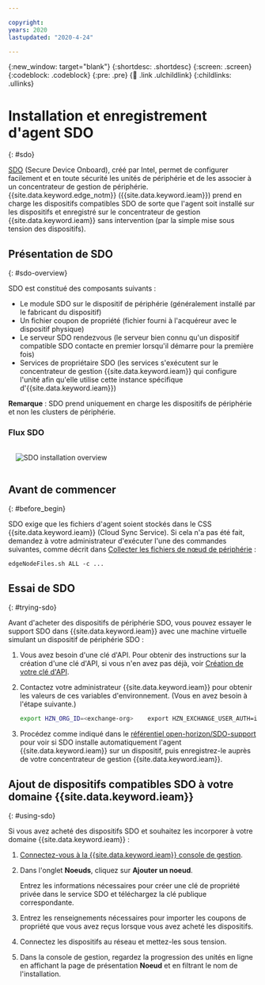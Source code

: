 ```yaml
---

copyright:
years: 2020
lastupdated: "2020-4-24"

---
```


{:new_window: target="blank"}
{:shortdesc: .shortdesc}
{:screen: .screen}
{:codeblock: .codeblock}
{:pre: .pre}
{:child: .link .ulchildlink}
{:childlinks: .ullinks}

# Installation et enregistrement d'agent SDO
{: #sdo}

[SDO](https://software.intel.com/en-us/secure-device-onboard) (Secure Device Onboard), créé par Intel, permet de configurer facilement et en toute sécurité les unités de périphérie et de les associer à un concentrateur de gestion de périphérie. {{site.data.keyword.edge_notm}} ({{site.data.keyword.ieam}}) prend en charge les dispositifs compatibles SDO de sorte que l'agent soit installé sur les dispositifs et enregistré sur le concentrateur de gestion {{site.data.keyword.ieam}} sans intervention (par la simple mise sous tension des dispositifs).

## Présentation de SDO
{: #sdo-overview}

SDO est constitué des composants suivants :

* Le module SDO sur le dispositif de périphérie (généralement installé par le fabricant du dispositif)
* Un fichier coupon de propriété (fichier fourni à l'acquéreur avec le dispositif physique)
* Le serveur SDO rendezvous (le serveur bien connu qu'un dispositif compatible SDO contacte en premier lorsqu'il démarre pour la première fois)
* Services de propriétaire SDO (les services s'exécutent sur le concentrateur de gestion {{site.data.keyword.ieam}} qui configure l'unité afin qu'elle utilise cette instance spécifique d'{{site.data.keyword.ieam}})

**Remarque** : SDO prend uniquement en charge les dispositifs de périphérie et non les clusters de périphérie.

### Flux SDO

<img src="../OH/docs/images/edge/09_SDO_device_provisioning.svg" style="margin: 3%" alt="SDO installation overview">

## Avant de commencer
{: #before_begin}

SDO exige que les fichiers d'agent soient stockés dans le CSS {{site.data.keyword.ieam}} (Cloud Sync Service). Si cela n'a pas été fait, demandez à votre administrateur d'exécuter l'une des commandes suivantes, comme décrit dans [Collecter les fichiers de nœud de périphérie](../hub/gather_files.md) :

  `edgeNodeFiles.sh ALL -c ...`

## Essai de SDO
{: #trying-sdo}

Avant d'acheter des dispositifs de périphérie SDO, vous pouvez essayer le support SDO dans {{site.data.keyword.ieam}} avec une machine virtuelle simulant un dispositif de périphérie SDO :

1. Vous avez besoin d'une clé d'API. Pour obtenir des instructions sur la création d'une clé d'API, si vous n'en avez pas déjà, voir [Création de votre clé d'API](../hub/prepare_for_edge_nodes.md).

2. Contactez votre administrateur {{site.data.keyword.ieam}} pour obtenir les valeurs de ces variables d'environnement. (Vous en avez besoin à l'étape suivante.)

   ```bash
   export HZN_ORG_ID=<exchange-org>    export HZN_EXCHANGE_USER_AUTH=iamapikey:<api-key>    export HZN_SDO_SVC_URL=https://<ieam-mgmt-hub-ingress>/edge-sdo-ocs/api    export HZN_MGMT_HUB_CERT_PATH=<path-to-mgmt-hub-self-signed-cert>    export CURL_CA_BUNDLE=$HZN_MGMT_HUB_CERT_PATH
   ```

3. Procédez comme indiqué dans le [référentiel open-horizon/SDO-support](https://github.com/open-horizon/SDO-support/blob/master/README-1.10.md) pour voir si SDO installe automatiquement l'agent {{site.data.keyword.ieam}} sur un dispositif, puis enregistrez-le auprès de votre concentrateur de gestion {{site.data.keyword.ieam}}.

## Ajout de dispositifs compatibles SDO à votre domaine {{site.data.keyword.ieam}}
{: #using-sdo}

Si vous avez acheté des dispositifs SDO et souhaitez les incorporer à votre domaine {{site.data.keyword.ieam}} :

1. [Connectez-vous à la {{site.data.keyword.ieam}} console de gestion](../console/accessing_ui.md).

2. Dans l'onglet **Noeuds**, cliquez sur **Ajouter un noeud**. 

   Entrez les informations nécessaires pour créer une clé de propriété privée dans le service SDO et téléchargez la clé publique correspondante.
   
3. Entrez les renseignements nécessaires pour importer les coupons de propriété que vous avez reçus lorsque vous avez acheté les dispositifs.

4. Connectez les dispositifs au réseau et mettez-les sous tension.

5. Dans la console de gestion, regardez la progression des unités en ligne en affichant la page de présentation **Noeud** et en filtrant le nom de l'installation.

